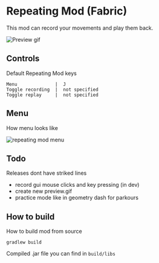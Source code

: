 # Repeating Mod (Fabric)

This mod can record your movements and play them back.

![Preview gif](preview.gif)

## Controls

Default Repeating Mod keys

```
Menu              |  J            
Toggle recording  |  not specified
Toggle replay     |  not specified
```

## Menu

How menu looks like

![repeating mod menu](https://github.com/MeexReay/repeating-mod/assets/127148610/4123068f-b150-45ae-8ae3-fcaa0e6bb9f8)

## Todo
Releases dont have striked lines

- record gui mouse clicks and key pressing (in dev)
- create new preview.gif
- practice mode like in geometry dash for parkours

## How to build

How to build mod from source

```
gradlew build
```

Compiled .jar file you can find in `build/libs`
